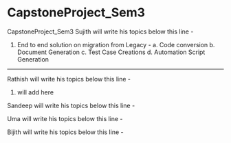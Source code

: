 # CapstoneProject_Sem3
CapstoneProject_Sem3
Sujith will write his topics below this line - 
1. End to end solution on migration from Legacy -
     a. Code conversion
     b. Document Generation
     c. Test Case Creations
     d. Automation Script Generation

-------------------------------------------------------------------
Rathish will write his topics below this line - 
1. will add here


Sandeep will write his topics below this line - 


Uma will write his topics below this line - 


Bijith will write his topics below this line - 
